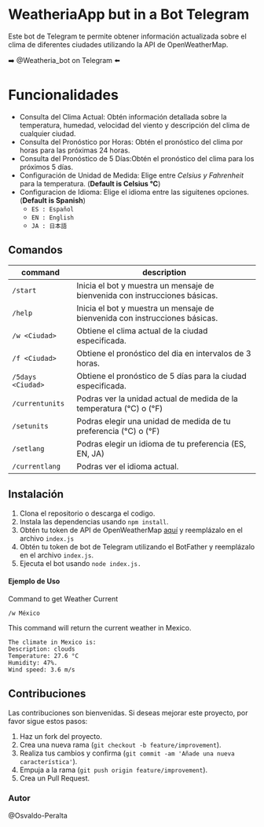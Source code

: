 <h1>WeatheriaApp but in a Bot Telegram</h1>
Este bot de Telegram te permite obtener información actualizada sobre el clima de diferentes ciudades utilizando la API de OpenWeatherMap.

➡️ @Weatheria_bot on Telegram ⬅️

# Funcionalidades
 - Consulta del Clima Actual: Obtén información detallada sobre la temperatura, humedad, velocidad del viento y descripción del clima de cualquier ciudad.
 - Consulta del Pronóstico por Horas: Obtén el pronóstico del clima por horas para las próximas 24 horas.
 - Consulta del Pronóstico de 5 Días:Obtén el pronóstico del clima para los próximos 5 días.
 - Configuración de Unidad de Medida: Elige entre _Celsius y Fahrenheit_ para la temperatura. (**Default is Celsius °C**)
 - Configuracion de Idioma: Elige el idioma entre las siguitenes opciones. (**Default is Spanish**)
    - `ES : Español`
    -  `EN : English`
    -  `JA : 日本語`

## Comandos

| command | description |
| --- | ---
| `/start` | Inicia el bot y muestra un mensaje de bienvenida con instrucciones básicas. |
| `/help` | Inicia el bot y muestra un mensaje de bienvenida con instrucciones básicas. |
| `/w <Ciudad>` | Obtiene el clima actual de la ciudad especificada. |
| `/f <Ciudad>` | Obtiene el pronóstico del dia en intervalos de 3 horas. |
| `/5days <Ciudad>` | Obtiene el pronóstico de 5 días para la ciudad especificada. |
| `/currentunits` | Podras ver la unidad actual de medida de la temperatura (°C) o (°F) |
| `/setunits` | Podras elegir una unidad de medida de tu preferencia (°C) o (°F) |
| `/setlang` | Podras elegir un idioma de tu preferencia (ES, EN, JA) |
| `/currentlang` | Podras ver el idioma actual.

## Instalación
1. Clona el repositorio o descarga el codigo.
2. Instala las dependencias usando `npm install`.
3. Obtén tu token de API de OpenWeatherMap [aquí](https://openweathermap.org/api) y reemplázalo en el archivo `index.js`
4. Obtén tu token de bot de Telegram utilizando el BotFather y reemplázalo en el archivo `index.js`.
5. Ejecuta el bot usando `node index.js.`

#### Ejemplo de Uso
Command to get Weather Current
```
/w México
```
This command will return the current weather in Mexico.

```
The climate in Mexico is:
Description: clouds
Temperature: 27.6 °C
Humidity: 47%.
Wind speed: 3.6 m/s 
```

## Contribuciones
Las contribuciones son bienvenidas. Si deseas mejorar este proyecto, por favor sigue estos pasos:
1. Haz un fork del proyecto.
2. Crea una nueva rama (`git checkout -b feature/improvement`).
3. Realiza tus cambios y confirma (`git commit -am 'Añade una nueva característica'`).
4. Empuja a la rama (`git push origin feature/improvement`).
5. Crea un Pull Request.

### Autor
@Osvaldo-Peralta
